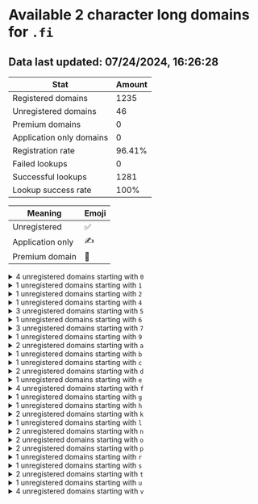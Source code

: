 # Available 2 character long domains for `.fi`

## Data last updated: 07/24/2024, 16:26:28

|Stat|Amount|
|--|--|
|Registered domains|1235|
|Unregistered domains|46|
|Premium domains|0|
|Application only domains|0|
|Registration rate|96.41%|
|Failed lookups|0|
|Successful lookups|1281|
|Lookup success rate|100%|


|Meaning|Emoji|
|--|--|
|Unregistered|:white_check_mark:|
|Application only|:writing_hand:|
|Premium domain|:gem:|

<details>
<summary>4 unregistered domains starting with <bold><code>0</code></bold></summary>

|Type|Domain|
|--|--|
|:white_check_mark:|`06.fi`|
|:white_check_mark:|`0h.fi`|
|:white_check_mark:|`0j.fi`|
|:white_check_mark:|`0r.fi`|
</details>
<details>
<summary>1 unregistered domains starting with <bold><code>1</code></bold></summary>

|Type|Domain|
|--|--|
|:white_check_mark:|`1e.fi`|
</details>
<details>
<summary>1 unregistered domains starting with <bold><code>2</code></bold></summary>

|Type|Domain|
|--|--|
|:white_check_mark:|`26.fi`|
</details>
<details>
<summary>1 unregistered domains starting with <bold><code>4</code></bold></summary>

|Type|Domain|
|--|--|
|:white_check_mark:|`4o.fi`|
</details>
<details>
<summary>3 unregistered domains starting with <bold><code>5</code></bold></summary>

|Type|Domain|
|--|--|
|:white_check_mark:|`57.fi`|
|:white_check_mark:|`5h.fi`|
|:white_check_mark:|`5z.fi`|
</details>
<details>
<summary>1 unregistered domains starting with <bold><code>6</code></bold></summary>

|Type|Domain|
|--|--|
|:white_check_mark:|`6l.fi`|
</details>
<details>
<summary>3 unregistered domains starting with <bold><code>7</code></bold></summary>

|Type|Domain|
|--|--|
|:white_check_mark:|`73.fi`|
|:white_check_mark:|`75.fi`|
|:white_check_mark:|`7j.fi`|
</details>
<details>
<summary>1 unregistered domains starting with <bold><code>9</code></bold></summary>

|Type|Domain|
|--|--|
|:white_check_mark:|`9p.fi`|
</details>
<details>
<summary>2 unregistered domains starting with <bold><code>a</code></bold></summary>

|Type|Domain|
|--|--|
|:white_check_mark:|`a5.fi`|
|:white_check_mark:|`ag.fi`|
</details>
<details>
<summary>1 unregistered domains starting with <bold><code>b</code></bold></summary>

|Type|Domain|
|--|--|
|:white_check_mark:|`bl.fi`|
</details>
<details>
<summary>1 unregistered domains starting with <bold><code>c</code></bold></summary>

|Type|Domain|
|--|--|
|:white_check_mark:|`cy.fi`|
</details>
<details>
<summary>2 unregistered domains starting with <bold><code>d</code></bold></summary>

|Type|Domain|
|--|--|
|:white_check_mark:|`d6.fi`|
|:white_check_mark:|`dt.fi`|
</details>
<details>
<summary>1 unregistered domains starting with <bold><code>e</code></bold></summary>

|Type|Domain|
|--|--|
|:white_check_mark:|`ev.fi`|
</details>
<details>
<summary>4 unregistered domains starting with <bold><code>f</code></bold></summary>

|Type|Domain|
|--|--|
|:white_check_mark:|`f7.fi`|
|:white_check_mark:|`f8.fi`|
|:white_check_mark:|`fa.fi`|
|:white_check_mark:|`fl.fi`|
</details>
<details>
<summary>1 unregistered domains starting with <bold><code>g</code></bold></summary>

|Type|Domain|
|--|--|
|:white_check_mark:|`gq.fi`|
</details>
<details>
<summary>1 unregistered domains starting with <bold><code>h</code></bold></summary>

|Type|Domain|
|--|--|
|:white_check_mark:|`hs.fi`|
</details>
<details>
<summary>2 unregistered domains starting with <bold><code>k</code></bold></summary>

|Type|Domain|
|--|--|
|:white_check_mark:|`kt.fi`|
|:white_check_mark:|`ku.fi`|
</details>
<details>
<summary>1 unregistered domains starting with <bold><code>l</code></bold></summary>

|Type|Domain|
|--|--|
|:white_check_mark:|`l6.fi`|
</details>
<details>
<summary>2 unregistered domains starting with <bold><code>n</code></bold></summary>

|Type|Domain|
|--|--|
|:white_check_mark:|`ne.fi`|
|:white_check_mark:|`nr.fi`|
</details>
<details>
<summary>2 unregistered domains starting with <bold><code>o</code></bold></summary>

|Type|Domain|
|--|--|
|:white_check_mark:|`oq.fi`|
|:white_check_mark:|`ov.fi`|
</details>
<details>
<summary>2 unregistered domains starting with <bold><code>p</code></bold></summary>

|Type|Domain|
|--|--|
|:white_check_mark:|`po.fi`|
|:white_check_mark:|`pp.fi`|
</details>
<details>
<summary>1 unregistered domains starting with <bold><code>r</code></bold></summary>

|Type|Domain|
|--|--|
|:white_check_mark:|`rt.fi`|
</details>
<details>
<summary>1 unregistered domains starting with <bold><code>s</code></bold></summary>

|Type|Domain|
|--|--|
|:white_check_mark:|`sq.fi`|
</details>
<details>
<summary>2 unregistered domains starting with <bold><code>t</code></bold></summary>

|Type|Domain|
|--|--|
|:white_check_mark:|`te.fi`|
|:white_check_mark:|`tz.fi`|
</details>
<details>
<summary>1 unregistered domains starting with <bold><code>u</code></bold></summary>

|Type|Domain|
|--|--|
|:white_check_mark:|`uc.fi`|
</details>
<details>
<summary>4 unregistered domains starting with <bold><code>v</code></bold></summary>

|Type|Domain|
|--|--|
|:white_check_mark:|`v8.fi`|
|:white_check_mark:|`vt.fi`|
|:white_check_mark:|`vy.fi`|
|:white_check_mark:|`vz.fi`|
</details>